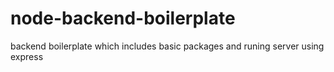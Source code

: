 # node-backend-boilerplate
backend boilerplate which includes basic packages and runing server using express
